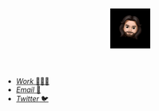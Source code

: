 <p align="center">
  <h1 align="center"><img src="./anto.jpg" alt="drawing" width="80"/></h1>
</p>

<br/>

- [_Work_ 👨🏻‍💻](https://unlikely.technology/)
- [_Email_ 📧](mailto:antonin.langlade@gmail.com)
- [_Twitter_ 🐦](https://twitter.com/antoninlanglade)
